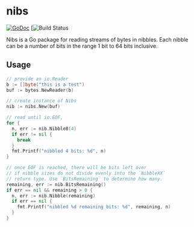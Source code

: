 # nibs

[![GoDoc](https://godoc.org/github.com/wiggin77/nibs?status.svg)](https://godoc.org/github.com/wiggin77/nibs)
[![Build Status](https://github.com/wiggin77/nibs/actions/workflows/go.yml/badge.svg)

Nibs is a Go package for reading streams of bytes in nibbles. Each nibble can be a number of bits in the range 1 bit to 64 bits inclusive.

## Usage

```go
// provide an io.Reader
b := []byte("this is a test")
buf := bytes.NewReader(b)

// create instance of Nibs
nib := nibs.New(buf)

// read until io.EOF,
for {
  n, err := nib.Nibble8(4)
  if err != nil {
    break
  }
  fmt.Printf("nibbled 4 bits: %d", n)
}

// once EOF is reached, there will be bits left over
// if nibble sizes do not divide evenly into the `NibbleXX`
// return type. Use `BitsRemaining` to determine how many.
remaining, err := nib.BitsRemaining()
if err == nil && remaining > 0 {
  n, err := nib.Nibble(remaining)
  if err == nil {
    fmt.Printf("nibbled %d remaining bits: %d", remaining, n)
  }
}
```

